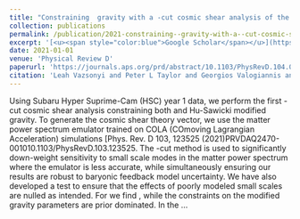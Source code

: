 ```yaml
---
title: "Constraining  gravity with a -cut cosmic shear analysis of the Hyper Suprime-Cam first-year data"
collection: publications
permalink: /publication/2021-constraining--gravity-with-a--cut-cosmic-shear-ana
excerpt: '[<u><span style="color:blue">Google Scholar</span></u>](https://scholar.google.com/scholar?q=Constraining++gravity+with+a+-cut+cosmic+shear+analysis+of+the+Hyper+Suprime-Cam+first-year+data)'
date: 2021-01-01
venue: 'Physical Review D'
paperurl: 'https://journals.aps.org/prd/abstract/10.1103/PhysRevD.104.083527'
citation: 'Leah Vazsonyi and Peter L Taylor and Georgios Valogiannis and Nesar S Ramachandra and Agnès Ferté and Jason Rhodes (2021). "Constraining  gravity with a -cut cosmic shear analysis of the Hyper Suprime-Cam first-year data". Physical Review D.'
---
```


Using Subaru Hyper Suprime-Cam (HSC) year 1 data, we perform the first -cut cosmic shear analysis constraining both  and  Hu-Sawicki modified gravity. To generate the  cosmic shear theory vector, we use the matter power spectrum emulator trained on COLA (COmoving Lagrangian Acceleration) simulations [Phys. Rev. D 103, 123525 (2021)PRVDAQ2470-001010.1103/PhysRevD.103.123525. The -cut method is used to significantly down-weight sensitivity to small scale  modes in the matter power spectrum where the emulator is less accurate, while simultaneously ensuring our results are robust to baryonic feedback model uncertainty. We have also developed a test to ensure that the effects of poorly modeled small scales are nulled as intended. For  we find , while the constraints on the  modified gravity parameters are prior dominated. In the …
